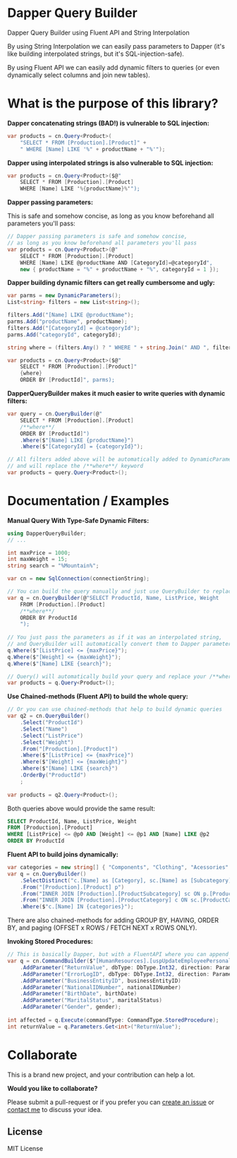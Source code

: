 # Dapper Query Builder

Dapper Query Builder using Fluent API and String Interpolation

By using String Interpolation we can easily pass parameters to Dapper (it's like building interpolated strings, but it's SQL-injection-safe).  

By using Fluent API we can easily add dynamic filters to queries (or even dynamically select columns and join new tables).

# What is the purpose of this library?

**Dapper concatenating strings (BAD!) is vulnerable to SQL injection:**

```cs
var products = cn.Query<Product>(
	"SELECT * FROM [Production].[Product]" + 
	" WHERE [Name] LIKE '%" + productName + "%'");
```

**Dapper using interpolated strings is also vulnerable to SQL injection:**
```cs
var products = cn.Query<Product>($@"
	SELECT * FROM [Production].[Product]
	WHERE [Name] LIKE '%{productName}%'");
```

**Dapper passing parameters:**

This is safe and somehow concise, as long as you know beforehand all parameters you'll pass:
```cs
// Dapper passing parameters is safe and somehow concise, 
// as long as you know beforehand all parameters you'll pass
var products = cn.Query<Product>(@"
	SELECT * FROM [Production].[Product]
    WHERE [Name] LIKE @productName AND [CategoryId]=@categoryId", 
	new { productName = "%" + productName + "%", categoryId = 1 });
```

**Dapper building dynamic filters can get really cumbersome and ugly:**
```cs
var parms = new DynamicParameters();
List<string> filters = new List<string>();

filters.Add("[Name] LIKE @productName"); 
parms.Add("productName", productName);
filters.Add("[CategoryId] = @categoryId"); 
parms.Add("categoryId", categoryId);

string where = (filters.Any() ? " WHERE " + string.Join(" AND ", filters) : "");

var products = cn.Query<Product>($@"
	SELECT * FROM [Production].[Product]"
	{where}
	ORDER BY [ProductId]", parms);

```

**DapperQueryBuilder makes it much easier to write queries with dynamic filters:**
```cs
var query = cn.QueryBuilder(@"
	SELECT * FROM [Production].[Product] 
	/**where**/ 
	ORDER BY [ProductId]")
	.Where($"[Name] LIKE {productName}")
	.Where($"[CategoryId] = {categoryId}");

// All filters added above will be automatically added to DynamicParameters
// and will replace the /**where**/ keyword
var products = query.Query<Product>();	
```

# Documentation / Examples

**Manual Query With Type-Safe Dynamic Filters:**

```cs
using DapperQueryBuilder;
// ...

int maxPrice = 1000;
int maxWeight = 15;
string search = "%Mountain%";

var cn = new SqlConnection(connectionString);

// You can build the query manually and just use QueryBuilder to replace "where" filters (if any)
var q = cn.QueryBuilder(@"SELECT ProductId, Name, ListPrice, Weight
	FROM [Production].[Product]
	/**where**/
	ORDER BY ProductId
	");
	
// You just pass the parameters as if it was an interpolated string, 
// and QueryBuilder will automatically convert them to Dapper parameters (injection-safe)
q.Where($"[ListPrice] <= {maxPrice}");
q.Where($"[Weight] <= {maxWeight}");
q.Where($"[Name] LIKE {search}");

// Query() will automatically build your query and replace your /**where**/ (if any filter was added)
var products = q.Query<Product>();	
```

**Use Chained-methods (Fluent API) to build the whole query:**

```cs
// Or you can use chained-methods that help to build dynamic queries
var q2 = cn.QueryBuilder()
	.Select("ProductId")
	.Select("Name")
	.Select("ListPrice")
	.Select("Weight")
	.From("[Production].[Product]")
	.Where($"[ListPrice] <= {maxPrice}")
	.Where($"[Weight] <= {maxWeight}")
	.Where($"[Name] LIKE {search}")
	.OrderBy("ProductId")
	;
	
var products = q2.Query<Product>();	
```


Both queries above would provide the same result:

```sql
SELECT ProductId, Name, ListPrice, Weight
FROM [Production].[Product]
WHERE [ListPrice] <= @p0 AND [Weight] <= @p1 AND [Name] LIKE @p2
ORDER BY ProductId
```

**Fluent API to build joins dynamically:**

```cs
var categories = new string[] { "Components", "Clothing", "Acessories" };
var q = cn.QueryBuilder()
	.SelectDistinct("c.[Name] as [Category], sc.[Name] as [Subcategory], p.[Name], p.[ProductNumber]")
	.From("[Production].[Product] p")
	.From("INNER JOIN [Production].[ProductSubcategory] sc ON p.[ProductSubcategoryID]=sc.[ProductSubcategoryID]")
	.From("INNER JOIN [Production].[ProductCategory] c ON sc.[ProductCategoryID]=c.[ProductCategoryID]")
	.Where($"c.[Name] IN {categories}");
```

There are also chained-methods for adding GROUP BY, HAVING, ORDER BY, and paging (OFFSET x ROWS / FETCH NEXT x ROWS ONLY).

**Invoking Stored Procedures:**
```cs
// This is basically Dapper, but with a FluentAPI where you can append parameters dynamically.
var q = cn.CommandBuilder($"[HumanResources].[uspUpdateEmployeePersonalInfo]")
	.AddParameter("ReturnValue", dbType: DbType.Int32, direction: ParameterDirection.ReturnValue)
	.AddParameter("ErrorLogID", dbType: DbType.Int32, direction: ParameterDirection.Output)
	.AddParameter("BusinessEntityID", businessEntityID)
	.AddParameter("NationalIDNumber", nationalIDNumber)
	.AddParameter("BirthDate", birthDate)
	.AddParameter("MaritalStatus", maritalStatus)
	.AddParameter("Gender", gender);
	
int affected = q.Execute(commandType: CommandType.StoredProcedure);
int returnValue = q.Parameters.Get<int>("ReturnValue");

```


# Collaborate

This is a brand new project, and your contribution can help a lot.  

**Would you like to collaborate?**  

Please submit a pull-request or if you prefer you can [create an issue](https://github.com/Drizin/DapperQueryBuilder/issues) or [contact me](http://drizin.io/pages/Contact/) to discuss your idea.


## License
MIT License
